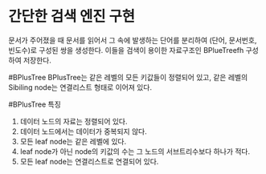 # 간단한 검색 엔진 구현
문서가 주어졌을 때 문서를 읽어서 그 속에 발생하는 단어를 분리하여 (단어, 문서번호, 빈도수)로 구성된 쌍을 생성한다. 이들을 검색이 용이한 자료구조인 BPlueTreefh 구성하여 저장한다.

#BPlusTree
BPlusTree는  같은 레벨의 모든 키값들이 정렬되어 있고, 같은 레벨의 Sibiling node는 연결리스트 형태로 이어져 있다.

#BPlusTree 특징
1. 데이터 노드의 자료는 정렬되어 있다.
2. 데이터 노드에서는 데이터가 중복되지 않다.
3. 모든 leaf node는 같은 레벨에 있다.
4. leaf node가 아닌 node의 키값의 수는 그 노드의 서브트리수보다 하나가 적다.
5. 모든 leaf node는 연결리스트로 연결되어 있다.

